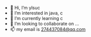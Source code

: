 - 👋 Hi, I’m ylsuc
- 👀 I’m interested in java, c
- 🌱 I’m currently learning c
- 💞️ I’m looking to collaborate on ...
- 📫 my email is 274437084@qq.com

<!---
ylsuc/ylsuc is a ✨ special ✨ repository because its `README.md` (this file) appears on your GitHub profile.
You can click the Preview link to take a look at your changes.
--->
